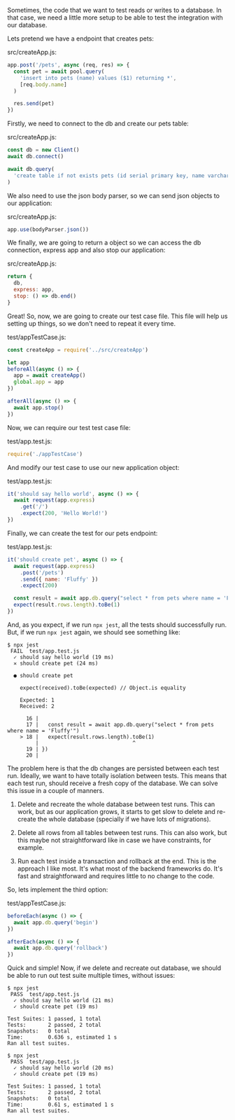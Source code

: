 Sometimes, the code that we want to test reads or writes to a database.
In that case, we need a little more setup to be able to test the integration
with our database.

Lets pretend we have a endpoint that creates pets:

src/createApp.js:

```javascript
app.post('/pets', async (req, res) => {
  const pet = await pool.query(
    'insert into pets (name) values ($1) returning *',
    [req.body.name]
  )

  res.send(pet)
})
```

Firstly, we need to connect to the db and create our pets table:

src/createApp.js:

```javascript
const db = new Client()
await db.connect()

await db.query(
  'create table if not exists pets (id serial primary key, name varchar(255))'
)
```

We also need to use the json body parser, so we can send json objects
to our application:

src/createApp.js:

```javascript
app.use(bodyParser.json())
```

We finally, we are going to return a object so we can access the db connection,
express app and also stop our application:

src/createApp.js:

```javascript
return {
  db,
  express: app,
  stop: () => db.end()
}
```

Great! So, now, we are going to create our test case file. This file will
help us setting up things, so we don't need to repeat it every time.

test/appTestCase.js:

```javascript
const createApp = require('../src/createApp')

let app
beforeAll(async () => {
  app = await createApp()
  global.app = app
})

afterAll(async () => {
  await app.stop()
})
```

Now, we can require our test test case file:

test/app.test.js:

```javascript
require('./appTestCase')
```

And modify our test case to use our new application object:

test/app.test.js:

```javascript
it('should say hello world', async () => {
  await request(app.express)
    .get('/')
    .expect(200, 'Hello World!')
})
```

Finally, we can create the test for our pets endpoint:

test/app.test.js:

```javascript
it('should create pet', async () => {
  await request(app.express)
    .post('/pets')
    .send({ name: 'Fluffy' })
    .expect(200)

  const result = await app.db.query("select * from pets where name = 'Fluffy'")
  expect(result.rows.length).toBe(1)
})
```

And, as you expect, if we run `npx jest`, all the tests should successfully run.
But, if we run `npx jest` again, we should see something like:

```console
$ npx jest
 FAIL  test/app.test.js
  ✓ should say hello world (19 ms)
  ✕ should create pet (24 ms)

  ● should create pet

    expect(received).toBe(expected) // Object.is equality

    Expected: 1
    Received: 2

      16 |
      17 |   const result = await app.db.query("select * from pets where name = 'Fluffy'")
    > 18 |   expect(result.rows.length).toBe(1)
         |                              ^
      19 | })
      20 |
```

The problem here is that the db changes are persisted between each test run.
Ideally, we want to have totally isolation between tests. This means that
each test run, should receive a fresh copy of the database.
We can solve this issue in a couple of manners.

1. Delete and recreate the whole database between test runs.
   This can work, but as our application grows, it starts to get slow
   to delete and re-create the whole database (specially if we have lots
   of migrations).

2. Delete all rows from all tables between test runs.
   This can also work, but this maybe not straightforward like in case
   we have constraints, for example.

3. Run each test inside a transaction and rollback at the end.
   This is the approach I like most. It's what most of the backend frameworks do.
   It's fast and straightforward and requires little to no change to the code.

So, lets implement the third option:

test/appTestCase.js:

```javascript
beforeEach(async () => {
  await app.db.query('begin')
})

afterEach(async () => {
  await app.db.query('rollback')
})
```

Quick and simple! Now, if we delete and recreate out database, we should be able
to run out test suite multiple times, without issues:

```console
$ npx jest
 PASS  test/app.test.js
  ✓ should say hello world (21 ms)
  ✓ should create pet (19 ms)

Test Suites: 1 passed, 1 total
Tests:       2 passed, 2 total
Snapshots:   0 total
Time:        0.636 s, estimated 1 s
Ran all test suites.

$ npx jest
 PASS  test/app.test.js
  ✓ should say hello world (20 ms)
  ✓ should create pet (19 ms)

Test Suites: 1 passed, 1 total
Tests:       2 passed, 2 total
Snapshots:   0 total
Time:        0.61 s, estimated 1 s
Ran all test suites.
```